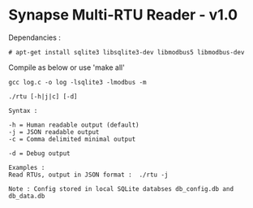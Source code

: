 # Synapse Multi-RTU Reader - v1.0

 Dependancies :

```# apt-get install sqlite3 libsqlite3-dev libmodbus5 libmodbus-dev```

Compile as below or use 'make all'

```gcc log.c -o log -lsqlite3 -lmodbus -m```

```
./rtu [-h|j|c] [-d]

Syntax :

-h = Human readable output (default)
-j = JSON readable output
-c = Comma delimited minimal output

-d = Debug output

Examples :
Read RTUs, output in JSON format :  ./rtu -j

Note : Config stored in local SQLite databses db_config.db and db_data.db

```
